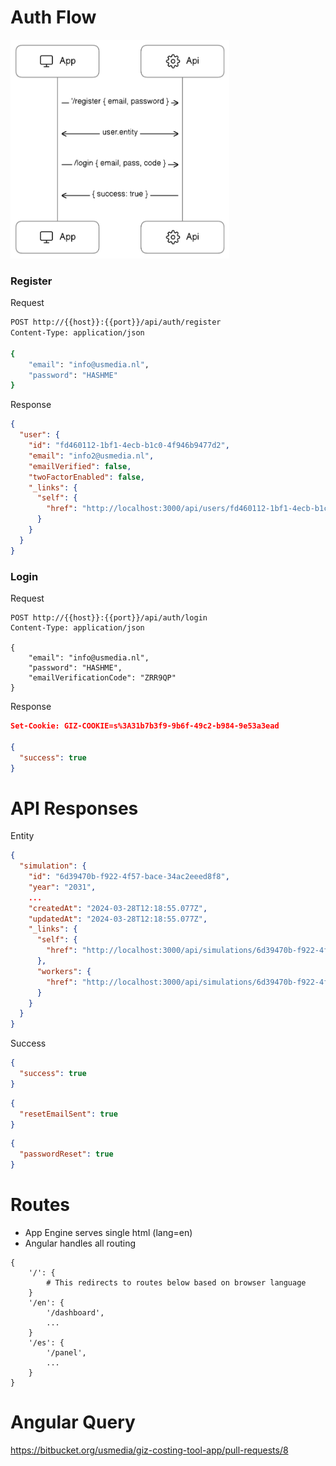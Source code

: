 
# Auth Flow

<img src='./diagram-export-28-3-2024-13_14_13.png' width='350px' height='350px'>


### Register

Request
```bash
POST http://{{host}}:{{port}}/api/auth/register
Content-Type: application/json

{
    "email": "info@usmedia.nl",
    "password": "HASHME"
}

```

Response
```json
{
  "user": {
    "id": "fd460112-1bf1-4ecb-b1c0-4f946b9477d2",
    "email": "info2@usmedia.nl",
    "emailVerified": false,
    "twoFactorEnabled": false,
    "_links": {
      "self": {
        "href": "http://localhost:3000/api/users/fd460112-1bf1-4ecb-b1c0-4f946b9477d2"
      }
    }
  }
}
```


### Login

Request
```
POST http://{{host}}:{{port}}/api/auth/login
Content-Type: application/json

{
    "email": "info@usmedia.nl",
    "password": "HASHME",
    "emailVerificationCode": "ZRR9QP"
}
```

Response
```json
Set-Cookie: GIZ-COOKIE=s%3A31b7b3f9-9b6f-49c2-b984-9e53a3ead

{
  "success": true
}
```

# API Responses

Entity
```json
{
  "simulation": {
    "id": "6d39470b-f922-4f57-bace-34ac2eeed8f8",
    "year": "2031",
    ...
    "createdAt": "2024-03-28T12:18:55.077Z",
    "updatedAt": "2024-03-28T12:18:55.077Z",
    "_links": {
      "self": {
        "href": "http://localhost:3000/api/simulations/6d39470b-f922-4f57-bace-34ac2eeed8f8"
      },
      "workers": {
        "href": "http://localhost:3000/api/simulations/6d39470b-f922-4f57-bace-34ac2eeed8f8/workers"
      }
    }
  }
}
```

Success
```json
{
  "success": true
}
```

```json
{
  "resetEmailSent": true
}
```
```json
{
  "passwordReset": true
}
```

# Routes

- App Engine serves single html (lang=en)
- Angular handles all routing

```
{
    '/': {
        # This redirects to routes below based on browser language
    }
    '/en': {
        '/dashboard',
        ...
    }
    '/es': {
        '/panel',
        ...
    }
}
```

# Angular Query 

https://bitbucket.org/usmedia/giz-costing-tool-app/pull-requests/8